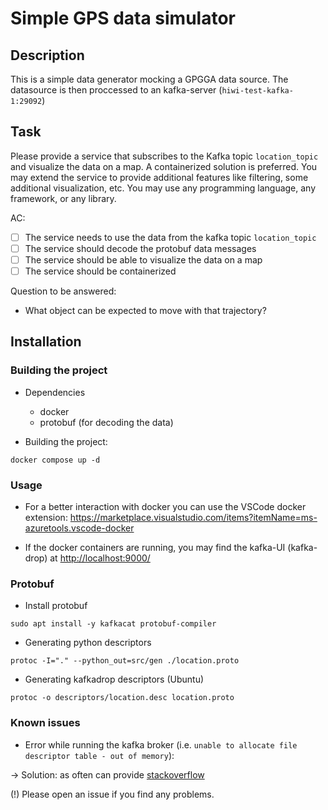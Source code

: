 # Simple GPS data simulator

## Description

This is a simple data generator mocking a GPGGA data source. The datasource is then proccessed to an kafka-server (`hiwi-test-kafka-1:29092`)

## Task
Please provide a service that subscribes to the Kafka topic `location_topic` and visualize the data on a map. A containerized solution is preferred. You may extend the service to provide additional features like filtering, some additional visualization, etc. You may use any programming language, any framework, or any library. 

AC:
* [ ] The service needs to use the data from the kafka topic `location_topic`
* [ ] The service should decode the protobuf data messages 
* [ ] The service should be able to visualize the data on a map
* [ ] The service should be containerized

Question to be answered:
* What object can be expected to move with that trajectory?

## Installation

### Building the project

* Dependencies
  * docker
  * protobuf (for decoding the data)

* Building the project:

```
docker compose up -d
```

### Usage

* For a better interaction with docker you can use the VSCode docker extension: https://marketplace.visualstudio.com/items?itemName=ms-azuretools.vscode-docker

* If the docker containers are running, you may find the kafka-UI (kafka-drop) at [http://localhost:9000/](http://localhost:9000/)


### Protobuf

* Install protobuf

```
sudo apt install -y kafkacat protobuf-compiler
```

* Generating python descriptors

```
protoc -I="." --python_out=src/gen ./location.proto
```

* Generating kafkadrop descriptors (Ubuntu)

```
protoc -o descriptors/location.desc location.proto
```

### Known issues
* Error while running the kafka broker (i.e. `unable to allocate file descriptor table - out of memory`):

-> Solution: as often can provide [stackoverflow](https://stackoverflow.com/questions/68776387/docker-library-initialization-failed-unable-to-allocate-file-descriptor-tabl)

(!) Please open an issue if you find any problems.

